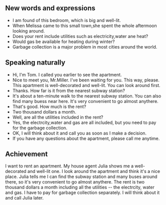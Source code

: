 ## New words and expressions
* I am found of this bedroom, which is big and well-lit.
* When Melissa came to this small town,she spent the whole aftermoon looking around.
* Does your rent include utilities such as electricity,water ane heat?
* Would gas be available for heating during winter?
* Garbage collection is a major problem in most cities around the world.


## Speaking naturally
* Hi, I'm Tom. I called you earlier to see the apartment.
* Nice to meet you, Mr.Miller. I've been waiting for you. This way, please. This apartment is well-decorated and well-lit. You can look around first.
* Thanks. How far is it from the nearest subway station?
* It's about a ten-minute walk to the nearest subway station. You can also find many buess near here. It's very convenient to go almost anythere.
* That's good. How much is the rent?
* Two thousand dollars a month.
* Well, are all the utilities included in the rent?
* Yes, the electrcity,water and gas are all included, but you need to pay for the garbage collection.
* OK, I will think about it and call you as soon as I make a decision.
* If you have any questions about the apartment, please call me anytime.

## Achievement
I want to rent an apartment. My house agent Julia shows me a well-decorated and well-lit one.  I look around the apartment and think it's a nice place.
Julia tells me I can find the subway station and many buses around there, so it's very convenient to go almost anythere. The rent is two thousand dollars a  month including all the utilities -- the electrcity, water and gas. I have to pay for garbage collection separately. I will think about it and call Julia later.
